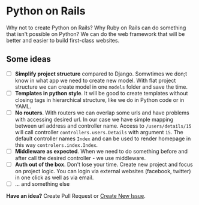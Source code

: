 # Python on Rails

Why not to create Python on Rails? Why Ruby on Rails can do something that isn't possible on Python? We can do the web framework that will be better and easier to build first-class websites.

Some ideas
---

- [ ] **Simplify project structure** compared to Django. Somwtimes we don;t know in what app we need to create new model. With flat project structure we can create model in one `models` folder and save the time.
- [ ] **Templates in python style**. It will be good to create templates without closing tags in hierarchical structure, like we do in Python code or in YAML.
- [ ] **No routers**. With routers we can overlap some urls and have problems with accessing desired url. In our case we have simple mapping between url address and controller name. Access to `/users/details/15` will call controller `controllers.users.Details` with argument `15`. The default controller names `Index` and can be used to render homepage in this way `controlers.index.Index`.
- [ ] **Middleware as expected**. When we need to do something before and after call the desired controller - we use middleware.
- [ ] **Auth out of the box**. Don't lose your time. Create new project and focus on project logic. You can login via external websites (facebook, twitter) in one click as well as via email.
- [ ] ... and something else

**Have an idea?** Create Pull Request or [Create New Issue](https://github.com/PythonRails/pythonrails/issues).
